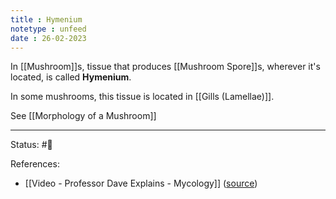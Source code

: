 ```yaml
---
title : Hymenium
notetype : unfeed
date : 26-02-2023
---
```


In [[Mushroom]]s, tissue that produces [[Mushroom Spore]]s, wherever it's located, is called **Hymenium**. 

In some mushrooms, this tissue is located in [[Gills (Lamellae)]].

See [[Morphology of a Mushroom]]


---
Status: #🌱 

References:
- [[Video - Professor Dave Explains - Mycology]] ([source](https://www.youtube.com/watch?v=wqKNm_evkYA&list=PLybg94GvOJ9Hyyv_MD2Y7OPFxhnrKFsD6&ab_channel=ProfessorDaveExplains))
